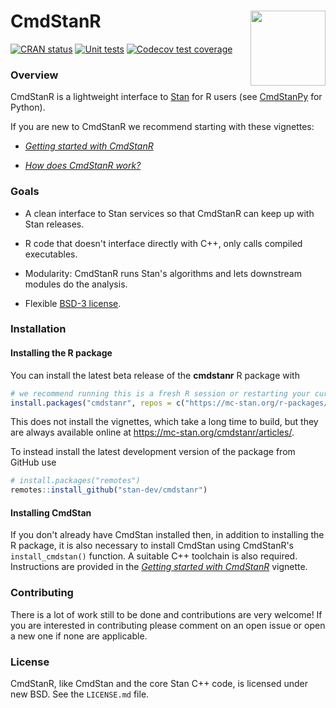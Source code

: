 # CmdStanR <img src="man/figures/logo.png" align="right" width="120" />

<!-- badges: start -->
[![CRAN status](https://www.r-pkg.org/badges/version/cmdstanr)](https://CRAN.R-project.org/package=cmdstanr)
[![Unit tests](https://github.com/stan-dev/cmdstanr/workflows/Unit%20tests/badge.svg)](https://github.com/stan-dev/cmdstanr/actions?workflow=Unit-tests)
[![Codecov test coverage](https://codecov.io/gh/stan-dev/cmdstanr/branch/master/graph/badge.svg)](https://codecov.io/gh/stan-dev/cmdstanr?branch=master)
<!-- badges: end -->

### Overview 

CmdStanR is a lightweight interface to [Stan](https://mc-stan.org) for R users
(see [CmdStanPy](https://github.com/stan-dev/cmdstanpy) for Python).

If you are new to CmdStanR we recommend starting with these vignettes:

* [_Getting started with CmdStanR_](https://mc-stan.org/cmdstanr/articles/cmdstanr.html)

* [_How does CmdStanR work?_](https://mc-stan.org/cmdstanr/articles/cmdstanr-internals.html)

### Goals

* A clean interface to Stan services so that CmdStanR can keep up with Stan
releases.

* R code that doesn't interface directly with C++, only calls compiled executables.
      
* Modularity: CmdStanR runs Stan's algorithms and lets downstream modules do the
analysis.

* Flexible [BSD-3 license](https://opensource.org/licenses/BSD-3-Clause).


### Installation

#### Installing the R package

You can install the latest beta release of the **cmdstanr** R package with 

```r
# we recommend running this is a fresh R session or restarting your current session
install.packages("cmdstanr", repos = c("https://mc-stan.org/r-packages/", getOption("repos")))
```
This does not install the vignettes, which take a long time to build, but they are always available
online at https://mc-stan.org/cmdstanr/articles/.

To instead install the latest development version of the package from GitHub use

```r
# install.packages("remotes")
remotes::install_github("stan-dev/cmdstanr")
```

#### Installing CmdStan

If you don't already have CmdStan installed then, in addition to installing the
R package, it is also necessary to install CmdStan using CmdStanR's 
`install_cmdstan()` function. A suitable C++ toolchain is also required. 
Instructions are provided in the [_Getting started with
CmdStanR_](https://mc-stan.org/cmdstanr/articles/cmdstanr.html) vignette. 


### Contributing 

There is a lot of work still to be done and contributions are very welcome! 
If you are interested in contributing please comment on an open issue
or open a new one if none are applicable.  

### License

CmdStanR, like CmdStan and the core Stan C++ code, is licensed under new BSD.
See the `LICENSE.md` file.
